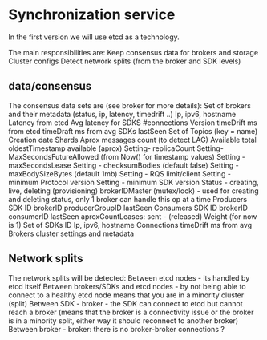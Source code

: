 # Synchronization service
In the first version we will use etcd as a technology. 

The main responsibilities are:
Keep consensus data for brokers and storage
Cluster configs
Detect network splits (from the broker and SDK levels)
## data/consensus
The consensus data sets are (see broker for more details):
Set of brokers and their metadata (status, ip, latency, timedrift ..)
Ip, ipv6, hostname
Latency from etcd
Avg latency for SDKS
#connections
Version 
timeDrift ms from etcd
timeDraft ms from avg SDKs
lastSeen
Set of Topics (key = name)
Creation date
Shards 
Aprox messages count (to detect LAG)
Available 
total
oldestTimestamp available (aprox)
Setting- replicaCount
Setting- MaxSecondsFutureAllowed (from Now() for timestamp values)
Setting - maxSecondsLease
Setting - checksumBodies (default false) 
Setting - maxBodySizeBytes (default 1mb)
Setting - RQS limit/client 
Setting - minimum Protocol version
Setting - minimum SDK version
Status - creating, live, deleting (provisioning)
brokerIDMaster (mutex/lock) - used for creating and deleting status, only 1 broker can handle this op at a time
Producers 
SDK ID
brokerID
producerGroupID
lastSeen
Consumers
SDK ID
brokerID
consumerID
lastSeen
aproxCountLeases: sent - (released)
Weight (for now is 1)
Set of SDKs
ID
Ip, ipv6, hostname
Connections 
timeDrift ms from avg Brokers
cluster settings and metadata 
## Network splits
The network splits will be detected:
Between etcd nodes - its handled by etcd itself
Between brokers/SDKs and etcd nodes - by not being able to connect to a healthy etcd node means that you are in a minority cluster (split)
Between SDK - broker - the SDK can connect to etcd but cannot reach a broker (means that the broker is a connectivity issue or the broker is in a minority split, either way it should reconnect  to another broker)
Between broker - broker: there is no broker-broker connections ? 
